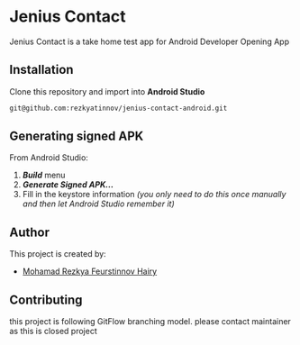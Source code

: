 # Jenius Contact
Jenius Contact is a take home test app for Android Developer Opening App

## Installation
Clone this repository and import into **Android Studio**
```bash
git@github.com:rezkyatinnov/jenius-contact-android.git
```

## Generating signed APK
From Android Studio:
1. ***Build*** menu
2. ***Generate Signed APK...***
3. Fill in the keystore information *(you only need to do this once manually and then let Android Studio remember it)*

## Author
This project is created by:
* [Mohamad Rezkya Feurstinnov Hairy](http://github.com/rezkyatinnov)

## Contributing
this project is following GitFlow branching model. please contact maintainer as this is closed project